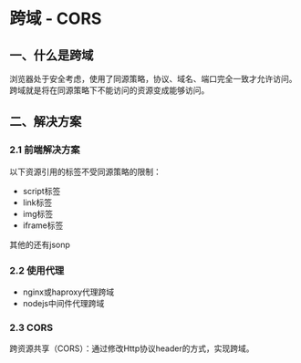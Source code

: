 # 跨域 - CORS



## 一、什么是跨域

浏览器处于安全考虑，使用了同源策略，协议、域名、端口完全一致才允许访问。跨域就是将在同源策略下不能访问的资源变成能够访问。



## 二、解决方案



### 2.1 前端解决方案

以下资源引用的标签不受同源策略的限制：

- script标签
- link标签
- img标签
- iframe标签



其他的还有jsonp



### 2.2 使用代理

- nginx或haproxy代理跨域
- nodejs中间件代理跨域



### 2.3 CORS

跨资源共享（CORS）：通过修改Http协议header的方式，实现跨域。